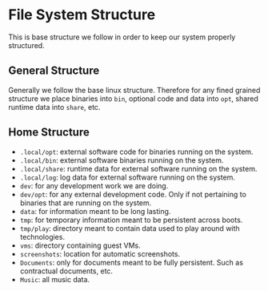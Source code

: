 # File System Structure

This is base structure we follow in order to keep our system properly structured.

## General Structure

Generally we follow the base linux structure. Therefore for any fined grained structure we place
binaries into `bin`, optional code and data into `opt`, shared runtime data into `share`, etc.

## Home Structure

- `.local/opt`: external software code for binaries running on the system.
- `.local/bin`: external software binaries running on the system.
- `.local/share`: runtime data for external software running on the system.
- `.local/log`: log data for external software running on the system.
- `dev`: for any development work we are doing.
- `dev/opt`: for any external development code. Only if not pertaining to binaries that are running
  on the system.
- `data`: for information meant to be long lasting.
- `tmp`: for temporary information meant to be persistent across boots.
- `tmp/play`: directory meant to contain data used to play around with technologies.
- `vms`: directory containing guest VMs.
- `screenshots`: location for automatic screenshots.
- `Documents`: only for documents meant to be fully persistent. Such as contractual documents, etc.
- `Music`: all music data.
